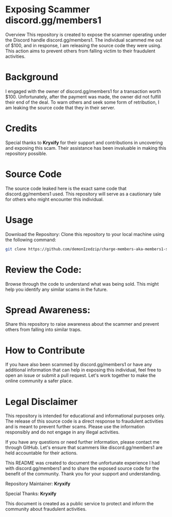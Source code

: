 # Exposing Scammer discord.gg/members1
Overview
This repository is created to expose the scammer operating under the Discord handle discord.gg/members1. The individual scammed me out of $100, and in response, I am releasing the source code they were using. This action aims to prevent others from falling victim to their fraudulent activities.

# Background
I engaged with the owner of discord.gg/members1 for a transaction worth $100. Unfortunately, after the payment was made, the owner did not fulfill their end of the deal. To warn others and seek some form of retribution, I am leaking the source code that they in their server.

# Credits
Special thanks to **Kryxify** for their support and contributions in uncovering and exposing this scam. Their assistance has been invaluable in making this repository possible.

# Source Code
The source code leaked here is the exact same code that discord.gg/members1 used. This repository will serve as a cautionary tale for others who might encounter this individual.

# Usage
Download the Repository:
Clone this repository to your local machine using the following command:
```sh
git clone https://github.com/demonIzedzip/charge-members-aka-members1-source.git
```
# Review the Code:
Browse through the code to understand what was being sold. This might help you identify any similar scams in the future.

# Spread Awareness:
Share this repository to raise awareness about the scammer and prevent others from falling into similar traps.

# How to Contribute
If you have also been scammed by discord.gg/members1 or have any additional information that can help in exposing this individual, feel free to open an issue or submit a pull request. Let's work together to make the online community a safer place.

# Legal Disclaimer
This repository is intended for educational and informational purposes only. The release of this source code is a direct response to fraudulent activities and is meant to prevent further scams. Please use the information responsibly and do not engage in any illegal activities.

If you have any questions or need further information, please contact me through GitHub. Let's ensure that scammers like discord.gg/members1 are held accountable for their actions.

This README was created to document the unfortunate experience I had with discord.gg/members1 and to share the exposed source code for the benefit of the community. Thank you for your support and understanding.

Repository Maintainer: **Kryxify**

Special Thanks: **Kryxify**

This document is created as a public service to protect and inform the community about fraudulent activities.
